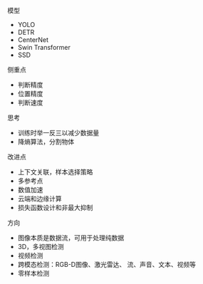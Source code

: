 模型

- YOLO
- DETR
- CenterNet
- Swin Transformer
- SSD



侧重点

- 判断精度
- 位置精度
- 判断速度



思考

- 训练时举一反三以减少数据量
- 降熵算法，分割物体



改进点

- 上下文关联，样本选择策略
- 多参考点
- 数值加速
- 云端和边缘计算
- 损失函数设计和非最大抑制



方向

- 图像本质是数据流，可用于处理纯数据
- 3D，多视图检测
- 视频检测
- 跨模态检测：RGB-D图像、激光雷达、 流、声音、文本、视频等
- 零样本检测